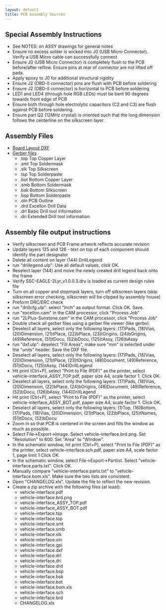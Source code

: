 ```yaml
---
layout: default
title: PCB Assembly Sources
---
```


## Special Assembly Instructions

* See NOTES: on ASSY drawings for general notes
* Ensure no excess solder is wicked into J0 (USB Micro Connector).  Verify a USB
  Micro cable can successfully connect
* Ensure J0 (USB Micro Connector) is completely flush to the PCB before/after
  reflow.  Ensure pins at rear of connector are not lifted off pads.
* Apply epoxy to J0 for additional structural rigidity
* Ensure J2 (OBD-II connector) pins are flush with PCB before soldering
* Ensure J2 (OBD-II connector) is horizontal to PCB before soldering
* LED1 and LED4 (through hole RGB LEDs) must be bent 90 degrees towards front
  edge of PCB
* Ensure both through hole electrolytic capacitors (C2 and C3) are flush against
  PCB before soldering.
* Ensure part Q2 (12MHz crystal) is oriented such that the long dimension
  follows the centerline on the silkscreen layer.

## Assembly Files

* [Board Layout DXF](./Fabrication/vehicle-interface.dxf)
* [Gerber files](./schematics/fabrication)
    * .top  Top Copper Layer
    * .smt  Top Soldermask
    * .slk  Top Silkscreen
    * .tsp  Top Solderpaste
    * .bot  Bottom Copper Layer
    * .smb  Bottom Soldermask
    * .bsk  Bottom Silkscreen
    * .bsp  Bottom Solderpaste
    * .oln PCB Outline
    * .drd  Excellon Drill Data
    * .drl  Basic Drill tool information
    * .dri  Extended Drill tool information

## Assembly file output instructions

* Verify silkscreen and PCB Frame artwork reflects accurate revision
* Update layers 125 and 126 - text on top of each component should identify the
  part designator
* Delete all content on layer (144) DrillLegend
* run "drillegend.ulp": Use all default values, click OK.
* Reselect layer (144) and move the newly created drill legend back onto the
  frame
* Verify SSC-EAGLE-2Lyr_v1.0.0.3.dru is loaded as current design rules file
* Turn on all copper and stopmask layers, turn off silkscreen layers (skip
  silkscreen error checking, silkscreen will be clipped by assembly house)
* Preform DRC/ERC check
* run "drillcfg.ulp": select "Inch" as output format.  Click OK.  Save.
* run "excellon.cam" in the CAM processor, click "Process Job"
* run "2LPlus-Sunstone.cam" in the CAM processor, click "Process Job"
* Double check all gerber files using a gerber file viewer (like gerbv).
* Deselect all layers, select only the following layers: (17)Pads, (18)Vias,
  (20)Dimension, (21)tPlace, (22)bPlace, (23)tOrigins, (24)bOrigins,
  (49)Reference, (51)tDocu, (52)bDocu, (125)tAssy, (126)bAssy
* run "dxf.ulp": deselect "Fill Areas", make sure "mm" is selected under the
  "units" header.  Save the DXF file.
* Deselect all layers, select only the following layers: (17)Pads, (18)Vias,
  (20)Dimension, (21)tPlace, (23)tOrigins, (48)Document, (49)Reference,
  (51)tDocu, (125)tAssy, (144)DrillLegend
* Hit print (Ctrl+P), select "Print to File (PDF)" as the printer, select
  vehicle-interface_ASSY_TOP.pdf, paper size A4, scale factor 1.  Click OK.
* Deselect all layers, select only the following layers: (17)Pads, (18)Vias,
  (20)Dimension, (22)bPlace, (24)bOrigins, (48)Document, (49)Reference,
  (52)bDocu, (126)bAssy, (144)DrillLegend
* Hit print (Ctrl+P), select "Print to File (PDF)" as the printer, select
  vehicle-interface_ASSY_BOT.pdf, paper size A4, scale factor 1.  Click OK.
* Deselect all layers, select only the following layers: (1)Top, (16)Bottom,
  (17)Pads, (18)Vias, (20)Dimension, (21)tPlace, (22)bPlace, (25)tNames,
  (51)tDocu, (52)bDocu
* Zoom in so that PCB is centered in the screen and fills the window as much as
  possible.
* Select File->Export->Image.  Select vehicle-interface.brd.png.  Set
  "Resolution" to 600.  Set "Area" to "Window".
* In the schematic window, hit print (Ctrl+P), select "Print to File (PDF)" as
  the printer, select vehicle-interface.sch.pdf, paper size A4, scale factor 1,
  page limit 1  Click OK.
* In the schematic window, select File->Export->Partlist.  Select
  "vehicle-interface.parts.txt".  Click OK.
* Manually compare "vehicle-interface.parts.txt" to "vehicle-interface.bom.xls".
  Make sure the two lists are consistent.
* Open "CHANGELOG.xls".  Update the file to reflect the new revision.
* Create a zip archive with the following files (at least):
    * vehicle-interface.pdf
    * vehicle-interface.brd.png
    * vehicle-interface_ASSY_TOP.pdf
    * vehicle-interface_ASSY_BOT.pdf
    * vehicle-interface.tsp
    * vehicle-interface.top
    * vehicle-interface.smt
    * vehicle-interface.smb
    * vehicle-interface.slk
    * vehicle-interface.oln
    * vehicle-interface.gpi
    * vehicle-interface.dxf
    * vehicle-interface.drl
    * vehicle-interface.dri
    * vehicle-interface.drd
    * vehicle-interface.bsp
    * vehicle-interface.bsk
    * vehicle-interface.bot
    * vehicle-interface.bom.xls
    * vehicle-interface.sch
    * vehicle-interface.brd
    * CHANGELOG.xls
